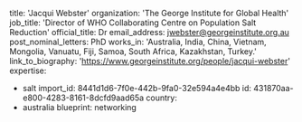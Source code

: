 title: 'Jacqui Webster'
organization: 'The George Institute for Global Health'
job_title: 'Director of WHO Collaborating Centre on Population Salt Reduction'
official_title: Dr
email_address: jwebster@georgeinstitute.org.au
post_nominal_letters: PhD
works_in: 'Australia, India, China, Vietnam, Mongolia, Vanuatu, Fiji, Samoa, South Africa,  Kazakhstan, Turkey.'
link_to_biography: 'https://www.georgeinstitute.org/people/jacqui-webster'
expertise:
  - salt
import_id: 8441d1d6-7f0e-442b-9fa0-32e594a4e4bb
id: 431870aa-e800-4283-8161-8dcfd9aad65a
country:
  - australia
blueprint: networking

